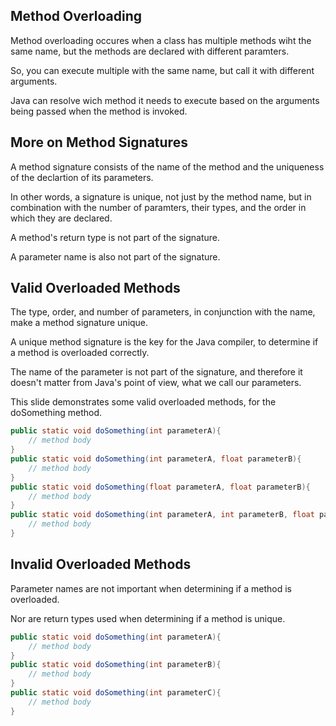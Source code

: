 ## Method Overloading

Method overloading occures when a class has multiple methods wiht the same name, but the methods are declared with different paramters.

So, you can execute multiple with the same name, but call it with different arguments.

Java can resolve wich method it needs to execute based on the arguments being passed when the method is invoked.

## More on Method Signatures

A method signature consists of the name of the method and the uniqueness of the declartion of its parameters.

In other words, a signature is unique, not just by the method name, but in combination with the number of paramters, their types, and the order in which they are declared.

A method's return type is not part of the signature.

A parameter name is also not part of the signature.

## Valid Overloaded Methods

The type, order, and number of parameters, in conjunction with the name, make a method signature unique.

A unique method signature is the key for the Java compiler, to determine if a method is overloaded correctly.

The name of the parameter is not part of the signature, and therefore it doesn't matter from Java's point of view, what we call our parameters.

This slide demonstrates some valid overloaded methods, for the doSomething method.

```java
public static void doSomething(int parameterA){
    // method body
}
public static void doSomething(int parameterA, float parameterB){
    // method body
}
public static void doSomething(float parameterA, float parameterB){
    // method body
}
public static void doSomething(int parameterA, int parameterB, float parameterC){
    // method body
}
```

## Invalid Overloaded Methods

Parameter names are not important when determining if a method is overloaded.

Nor are return types used when determining if a method is unique.

```java
public static void doSomething(int parameterA){
    // method body
}
public static void doSomething(int parameterB){
    // method body
}
public static void doSomething(int parameterC){
    // method body
}
```